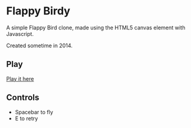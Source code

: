 # Flappy Birdy

A simple Flappy Bird clone, made using the HTML5 canvas element with Javascript.

Created sometime in 2014.


## Play

[Play it here](http://kevinpageau.com/flappy-birdy)



## Controls

* Spacebar to fly
* E to retry